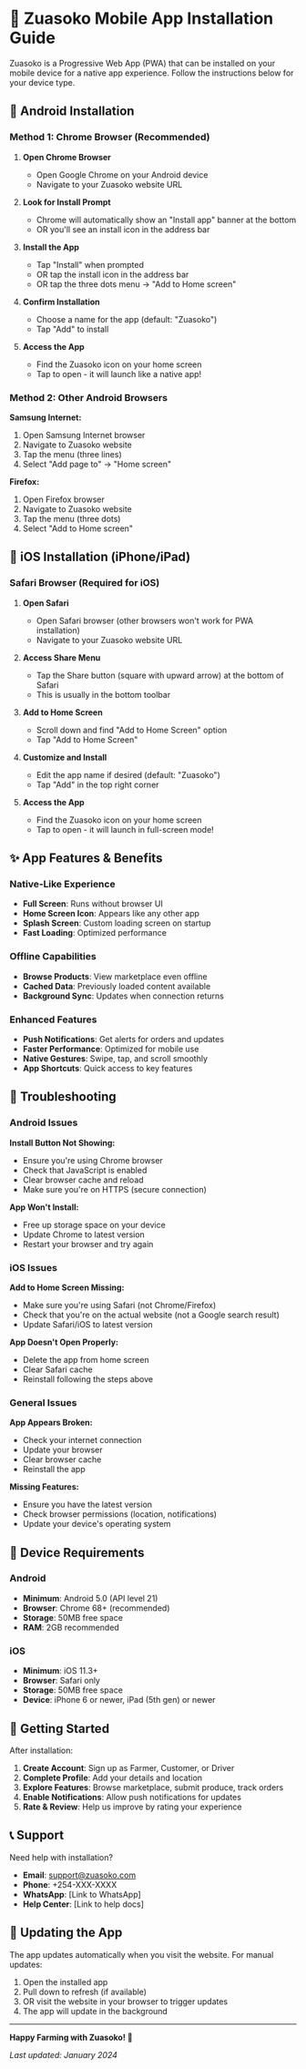 # 📱 Zuasoko Mobile App Installation Guide

Zuasoko is a Progressive Web App (PWA) that can be installed on your mobile device for a native app experience. Follow the instructions below for your device type.

## 🤖 Android Installation

### Method 1: Chrome Browser (Recommended)

1. **Open Chrome Browser**
   - Open Google Chrome on your Android device
   - Navigate to your Zuasoko website URL

2. **Look for Install Prompt**
   - Chrome will automatically show an "Install app" banner at the bottom
   - OR you'll see an install icon in the address bar

3. **Install the App**
   - Tap "Install" when prompted
   - OR tap the install icon in the address bar
   - OR tap the three dots menu → "Add to Home screen"

4. **Confirm Installation**
   - Choose a name for the app (default: "Zuasoko")
   - Tap "Add" to install

5. **Access the App**
   - Find the Zuasoko icon on your home screen
   - Tap to open - it will launch like a native app!

### Method 2: Other Android Browsers

**Samsung Internet:**

1. Open Samsung Internet browser
2. Navigate to Zuasoko website
3. Tap the menu (three lines)
4. Select "Add page to" → "Home screen"

**Firefox:**

1. Open Firefox browser
2. Navigate to Zuasoko website
3. Tap the menu (three dots)
4. Select "Add to Home screen"

## 🍎 iOS Installation (iPhone/iPad)

### Safari Browser (Required for iOS)

1. **Open Safari**
   - Open Safari browser (other browsers won't work for PWA installation)
   - Navigate to your Zuasoko website URL

2. **Access Share Menu**
   - Tap the Share button (square with upward arrow) at the bottom of Safari
   - This is usually in the bottom toolbar

3. **Add to Home Screen**
   - Scroll down and find "Add to Home Screen" option
   - Tap "Add to Home Screen"

4. **Customize and Install**
   - Edit the app name if desired (default: "Zuasoko")
   - Tap "Add" in the top right corner

5. **Access the App**
   - Find the Zuasoko icon on your home screen
   - Tap to open - it will launch in full-screen mode!

## ✨ App Features & Benefits

### Native-Like Experience

- **Full Screen**: Runs without browser UI
- **Home Screen Icon**: Appears like any other app
- **Splash Screen**: Custom loading screen on startup
- **Fast Loading**: Optimized performance

### Offline Capabilities

- **Browse Products**: View marketplace even offline
- **Cached Data**: Previously loaded content available
- **Background Sync**: Updates when connection returns

### Enhanced Features

- **Push Notifications**: Get alerts for orders and updates
- **Faster Performance**: Optimized for mobile use
- **Native Gestures**: Swipe, tap, and scroll smoothly
- **App Shortcuts**: Quick access to key features

## 🔧 Troubleshooting

### Android Issues

**Install Button Not Showing:**

- Ensure you're using Chrome browser
- Check that JavaScript is enabled
- Clear browser cache and reload
- Make sure you're on HTTPS (secure connection)

**App Won't Install:**

- Free up storage space on your device
- Update Chrome to latest version
- Restart your browser and try again

### iOS Issues

**Add to Home Screen Missing:**

- Make sure you're using Safari (not Chrome/Firefox)
- Check that you're on the actual website (not a Google search result)
- Update Safari/iOS to latest version

**App Doesn't Open Properly:**

- Delete the app from home screen
- Clear Safari cache
- Reinstall following the steps above

### General Issues

**App Appears Broken:**

- Check your internet connection
- Update your browser
- Clear browser cache
- Reinstall the app

**Missing Features:**

- Ensure you have the latest version
- Check browser permissions (location, notifications)
- Update your device's operating system

## 📱 Device Requirements

### Android

- **Minimum**: Android 5.0 (API level 21)
- **Browser**: Chrome 68+ (recommended)
- **Storage**: 50MB free space
- **RAM**: 2GB recommended

### iOS

- **Minimum**: iOS 11.3+
- **Browser**: Safari only
- **Storage**: 50MB free space
- **Device**: iPhone 6 or newer, iPad (5th gen) or newer

## 🚀 Getting Started

After installation:

1. **Create Account**: Sign up as Farmer, Customer, or Driver
2. **Complete Profile**: Add your details and location
3. **Explore Features**: Browse marketplace, submit produce, track orders
4. **Enable Notifications**: Allow push notifications for updates
5. **Rate & Review**: Help us improve by rating your experience

## 📞 Support

Need help with installation?

- **Email**: support@zuasoko.com
- **Phone**: +254-XXX-XXXX
- **WhatsApp**: [Link to WhatsApp]
- **Help Center**: [Link to help docs]

## 🔄 Updating the App

The app updates automatically when you visit the website. For manual updates:

1. Open the installed app
2. Pull down to refresh (if available)
3. OR visit the website in your browser to trigger updates
4. The app will update in the background

---

**Happy Farming with Zuasoko! 🌱**

_Last updated: January 2024_

